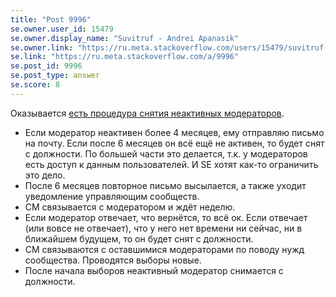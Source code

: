 ```yaml
---
title: "Post 9996"
se.owner.user_id: 15479
se.owner.display_name: "Suvitruf - Andrei Apanasik"
se.owner.link: "https://ru.meta.stackoverflow.com/users/15479/suvitruf-andrei-apanasik"
se.link: "https://ru.meta.stackoverflow.com/a/9996"
se.post_id: 9996
se.post_type: answer
se.score: 8
---
```

<p>Оказывается <a href="https://meta.stackexchange.com/a/338006/260198">есть процедура снятия неактивных модераторов</a>.</p>

<ul>
<li>Если модератор неактивен более 4 месяцев, ему отправляю письмо на почту. Если после 6 месяцев он всё ещё не активен, то будет снят с должности. По большей части это делается, т.к. у модераторов есть доступ к данным пользователей. И SE хотят как-то ограничить это дело.</li>
<li>После 6 месяцев повторное письмо высылается, а также уходит уведомление управляющим сообществ.</li>
<li>CM связывается с модератором и ждёт неделю.</li>
<li>Если модератор отвечает, что вернётся, то всё ок. Если отвечает (или вовсе не отвечает), что у него нет времени ни сейчас, ни в ближайшем будущем, то он будет снят с должности.</li>
<li>CM связываются с оставшимися модераторами по поводу нужд сообщества. Проводятся выборы новые.</li>
<li>После начала выборов неактивный модератор снимается с должности.</li>
</ul>
